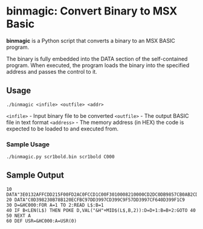 # binmagic: Convert Binary to MSX Basic

**binmagic** is a Python script that converts a binary to an MSX BASIC program.

The binary is fully embedded into the DATA section of the self-contained program. When executed, the program loads the binary into the specified address and passes the control to it.

## Usage

```
./binmagic <infile> <outfile> <addr>
```

`<infile>` - Input binary file to be converted
`<outfile>` - The output BASIC file in text format
`<address>` - The memory address (in HEX) the code is expected to be loaded to and executed from.

### Sample Usage

```
./binmagic.py scr1bold.bin scr1bold C000
```

## Sample Output

```
10 DATA"3E0132AFFCDD215F00FD2AC0FCCD1C00F3010008210000CD2DC0DB9857CB0AB2CD34
20 DATA"C0D398230B78B120ECFBC97DD3997CD399C9F57DD3997CF640D399F1C9
30 D=&HC000:FOR A=1 TO 2:READ L$:B=1
40 IF B<LEN(L$) THEN POKE D,VAL("&H"+MID$(L$,B,2)):D=D+1:B=B+2:GOTO 40
50 NEXT A
60 DEF USR=&HC000:A=USR(0)
```




